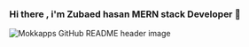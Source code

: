 ### Hi there , i'm Zubaed hasan MERN stack Developer 👋
<img src="https://i.ibb.co.com/Kxpy45x5/4457758-2344359.jpg" alt="Mokkapps GitHub README header image">
